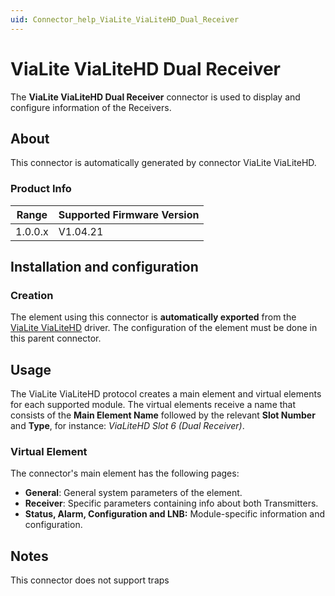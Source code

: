 ```yaml
---
uid: Connector_help_ViaLite_ViaLiteHD_Dual_Receiver
---
```


# ViaLite ViaLiteHD Dual Receiver

The **ViaLite ViaLiteHD Dual Receiver** connector is used to display and configure information of the Receivers.

## About

This connector is automatically generated by connector ViaLite ViaLiteHD.

### Product Info

| Range | Supported Firmware Version |
|------------------|-----------------------------|
| 1.0.0.x          | V1.04.21                    |

## Installation and configuration

### Creation

The element using this connector is **automatically exported** from the [ViaLite ViaLiteHD](xref:Connector_help_ViaLite_ViaLiteHD) driver. The configuration of the element must be done in this parent connector.

## Usage

The ViaLite ViaLiteHD protocol creates a main element and virtual elements for each supported module. The virtual elements receive a name that consists of the **Main Element Name** followed by the relevant **Slot Number** and **Type**, for instance: *ViaLiteHD Slot 6 (Dual Receiver)*.

### Virtual Element

The connector's main element has the following pages:

- **General**: General system parameters of the element.
- **Receiver**: Specific parameters containing info about both Transmitters.
- **Status, Alarm, Configuration and LNB:** Module-specific information and configuration.

## Notes

This connector does not support traps
